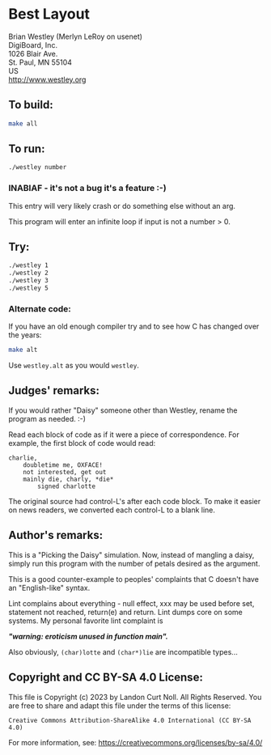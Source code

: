 # Best Layout

Brian Westley (Merlyn LeRoy on usenet)  
DigiBoard, Inc.  
1026 Blair Ave.  
St. Paul, MN  55104    
US  
<http://www.westley.org>


## To build:

```sh
make all
```


## To run:

```sh
./westley number
```


### INABIAF - it's not a bug it's a feature :-)

This entry will very likely crash or do something else without an arg.

This program will enter an infinite loop if input is not a number > 0.


## Try:

```sh
./westley 1
./westley 2
./westley 3
./westley 5
```

### Alternate code:

If you have an old enough compiler try and to see how C has changed over the years:

```sh
make alt
```

Use `westley.alt` as you would `westley`.


## Judges' remarks:

If you would rather "Daisy" someone other than Westley, rename 
the program as needed.  :-)

Read each block of code as if it were a piece of correspondence.
For example, the first block of code would read:

```
charlie,
	doubletime me, OXFACE!
	not interested, get out
	mainly die, charly, *die*
		signed charlotte
```

The original source had control-L's after each code block.  To 
make it easier on news readers, we converted each control-L to 
a blank line.


## Author's remarks:

This is a "Picking the Daisy" simulation.  Now, instead of mangling a 
daisy, simply run this program with the number of petals desired as 
the argument.

This is a good counter-example to peoples' complaints that C doesn't
have an "English-like" syntax.

Lint complains about everything - null effect, xxx may be used before
set, statement not reached, return(e) and return.  Lint dumps core
on some systems.  My personal favorite lint complaint is

**_"warning: eroticism unused in function main"._**
    
Also obviously, `(char)lotte` and `(char*)lie` are incompatible types...


## Copyright and CC BY-SA 4.0 License:

This file is Copyright (c) 2023 by Landon Curt Noll.  All Rights Reserved.
You are free to share and adapt this file under the terms of this license:

    Creative Commons Attribution-ShareAlike 4.0 International (CC BY-SA 4.0)

For more information, see: https://creativecommons.org/licenses/by-sa/4.0/
